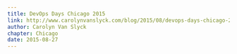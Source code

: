 ```yaml
---
title: DevOps Days Chicago 2015
link: http://www.carolynvanslyck.com/blog/2015/08/devops-days-chicago-2015/
author: Carolyn Van Slyck
chapter: Chicago
date: 2015-08-27
---
```

